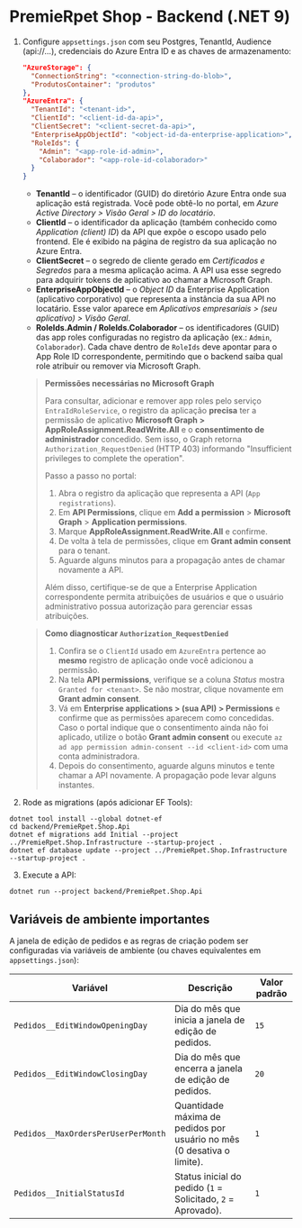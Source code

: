 # PremieRpet Shop - Backend (.NET 9)
1) Configure `appsettings.json` com seu Postgres, TenantId, Audience (api://...), credenciais do Azure Entra ID e as chaves de armazenamento:
   ```json
   "AzureStorage": {
     "ConnectionString": "<connection-string-do-blob>",
     "ProdutosContainer": "produtos"
   },
   "AzureEntra": {
     "TenantId": "<tenant-id>",
     "ClientId": "<client-id-da-api>",
     "ClientSecret": "<client-secret-da-api>",
     "EnterpriseAppObjectId": "<object-id-da-enterprise-application>",
     "RoleIds": {
       "Admin": "<app-role-id-admin>",
       "Colaborador": "<app-role-id-colaborador>"
     }
   }
   ```

   * **TenantId** – o identificador (GUID) do diretório Azure Entra onde sua aplicação está registrada. Você pode obtê-lo no portal, em *Azure Active Directory > Visão Geral > ID do locatário*.
   * **ClientId** – o identificador da aplicação (também conhecido como *Application (client) ID*) da API que expõe o escopo usado pelo frontend. Ele é exibido na página de registro da sua aplicação no Azure Entra.
   * **ClientSecret** – o segredo de cliente gerado em *Certificados e Segredos* para a mesma aplicação acima. A API usa esse segredo para adquirir tokens de aplicativo ao chamar a Microsoft Graph.
   * **EnterpriseAppObjectId** – o *Object ID* da Enterprise Application (aplicativo corporativo) que representa a instância da sua API no locatário. Esse valor aparece em *Aplicativos empresariais > (seu aplicativo) > Visão Geral*.
   * **RoleIds.Admin / RoleIds.Colaborador** – os identificadores (GUID) das app roles configuradas no registro da aplicação (ex.: `Admin`, `Colaborador`). Cada chave dentro de `RoleIds` deve apontar para o App Role ID correspondente, permitindo que o backend saiba qual role atribuir ou remover via Microsoft Graph.

   > **Permissões necessárias no Microsoft Graph**
   >
   > Para consultar, adicionar e remover app roles pelo serviço `EntraIdRoleService`, o registro da aplicação **precisa** ter a permissão de aplicativo **Microsoft Graph > AppRoleAssignment.ReadWrite.All** e o **consentimento de administrador** concedido. Sem isso, o Graph retorna `Authorization_RequestDenied` (HTTP 403) informando "Insufficient privileges to complete the operation".
   >
   > Passo a passo no portal:
   > 1. Abra o registro da aplicação que representa a API (`App registrations`).
   > 2. Em **API Permissions**, clique em **Add a permission** > **Microsoft Graph** > **Application permissions**.
   > 3. Marque **AppRoleAssignment.ReadWrite.All** e confirme.
   > 4. De volta à tela de permissões, clique em **Grant admin consent** para o tenant.
   > 5. Aguarde alguns minutos para a propagação antes de chamar novamente a API.
   >
   > Além disso, certifique-se de que a Enterprise Application correspondente permita atribuições de usuários e que o usuário administrativo possua autorização para gerenciar essas atribuições.

   > **Como diagnosticar `Authorization_RequestDenied`**
   >
   > 1. Confira se o `ClientId` usado em `AzureEntra` pertence ao **mesmo** registro de aplicação onde você adicionou a permissão.
   > 2. Na tela **API permissions**, verifique se a coluna *Status* mostra `Granted for <tenant>`. Se não mostrar, clique novamente em **Grant admin consent**.
   > 3. Vá em **Enterprise applications > (sua API) > Permissions** e confirme que as permissões aparecem como concedidas. Caso o portal indique que o consentimento ainda não foi aplicado, utilize o botão **Grant admin consent** ou execute `az ad app permission admin-consent --id <client-id>` com uma conta administradora.
   > 4. Depois do consentimento, aguarde alguns minutos e tente chamar a API novamente. A propagação pode levar alguns instantes.
2) Rode as migrations (após adicionar EF Tools):  
```
dotnet tool install --global dotnet-ef
cd backend/PremieRpet.Shop.Api
dotnet ef migrations add Initial --project ../PremieRpet.Shop.Infrastructure --startup-project .
dotnet ef database update --project ../PremieRpet.Shop.Infrastructure --startup-project .
```
3) Execute a API:
```
dotnet run --project backend/PremieRpet.Shop.Api
```

## Variáveis de ambiente importantes

A janela de edição de pedidos e as regras de criação podem ser configuradas via variáveis de ambiente (ou chaves equivalentes em `appsettings.json`):

| Variável | Descrição | Valor padrão |
| --- | --- | --- |
| `Pedidos__EditWindowOpeningDay` | Dia do mês que inicia a janela de edição de pedidos. | `15` |
| `Pedidos__EditWindowClosingDay` | Dia do mês que encerra a janela de edição de pedidos. | `20` |
| `Pedidos__MaxOrdersPerUserPerMonth` | Quantidade máxima de pedidos por usuário no mês (0 desativa o limite). | `1` |
| `Pedidos__InitialStatusId` | Status inicial do pedido (`1` = Solicitado, `2` = Aprovado). | `1` |
